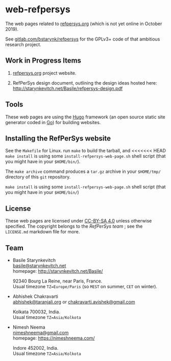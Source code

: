 # web-refpersys

The web pages related to [refpersys.org](http://refpersys.org) (which
is not yet online in October 2019).

See [gitlab.com/bstarynk/refpersys](https://gitlab.com/bstarynk/refpersys) for
the GPLv3+ code of that ambitious research project.



## Work in Progress Items

1.	[refpersys.org](http://refpersys.org) project website.

2.	RefPerSys design document, outlining the design ideas hosted here:
http://starynkevitch.net/Basile/refpersys-design.pdf



## Tools

These web pages are using the [Hugo](https://gohugo.io/) framework (an
open source static site generator coded in [Go](http://go-lang.org/))
for building websites.



## Installing the RefPerSys website

See the `Makefile` for Linux. run `make` to build the tarball, and
<<<<<<< HEAD
`make install` is using some `install-refpersys-web-page.sh` shell
script (that you might have in your `$HOME/bin/`). 

The `make archive` command produces a `tar.gz` archive in your
`$HOME/tmp/` directory of this `git` repository.


`make install` is using some `install-refpersys-web-page.sh` shell script
(that you might have in your `$HOME/bin/`)



## License

These web pages are licensed under 
[CC-BY-SA 4.0](https://creativecommons.org/licenses/by-sa/4.0/)
unless otherwise specified. The copyright belongs to the *RefPerSys team* ; 
see the `LICENSE.md` markdown file for more.



## Team

-	Basile Starynkevitch  
	<basile@starynkevitch.net>  
	homepage: http://starynkevitch.net/Basile/
	
	92340 Bourg La Reine, near Paris, France.  
	Usual timezone `TZ=Europe/Paris` (so `MEST` on summer, `CET` on winter).
 
-	Abhishek Chakravarti  
	<abhishek@taranjali.org> or <chakravarti.avishek@gmail.com>

	Kolkata 700032, India.  
	Usual timezone `TZ=Asia/Kolkota`
 
-	Nimesh Neema  
	<nimeshneema@gmail.com>  
	homepage: https://nimeshneema.com/

	Indore 452002, India.  
	Usual timezone `TZ=Asia/Kolkota`

